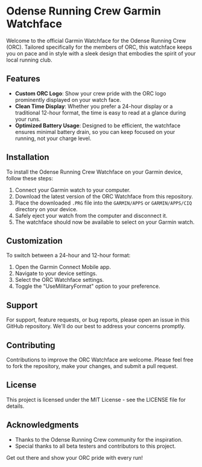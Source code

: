 # Odense Running Crew Garmin Watchface

Welcome to the official Garmin Watchface for the Odense Running Crew (ORC). Tailored specifically for the members of ORC, this watchface keeps you on pace and in style with a sleek design that embodies the spirit of your local running club.

## Features

- **Custom ORC Logo**: Show your crew pride with the ORC logo prominently displayed on your watch face.
- **Clean Time Display**: Whether you prefer a 24-hour display or a traditional 12-hour format, the time is easy to read at a glance during your runs.
- **Optimized Battery Usage**: Designed to be efficient, the watchface ensures minimal battery drain, so you can keep focused on your running, not your charge level.

## Installation

To install the Odense Running Crew Watchface on your Garmin device, follow these steps:

1. Connect your Garmin watch to your computer.
2. Download the latest version of the ORC Watchface from this repository.
3. Place the downloaded `.PRG` file into the `GARMIN/APPS` or `GARMIN/APPS/CIQ` directory on your device.
4. Safely eject your watch from the computer and disconnect it.
5. The watchface should now be available to select on your Garmin watch.

## Customization

To switch between a 24-hour and 12-hour format:

1. Open the Garmin Connect Mobile app.
2. Navigate to your device settings.
3. Select the ORC Watchface settings.
4. Toggle the "UseMilitaryFormat" option to your preference.

## Support

For support, feature requests, or bug reports, please open an issue in this GitHub repository. We'll do our best to address your concerns promptly.

## Contributing

Contributions to improve the ORC Watchface are welcome. Please feel free to fork the repository, make your changes, and submit a pull request.

## License

This project is licensed under the MIT License - see the LICENSE file for details.

## Acknowledgments

- Thanks to the Odense Running Crew community for the inspiration.
- Special thanks to all beta testers and contributors to this project.

Get out there and show your ORC pride with every run!
